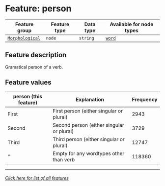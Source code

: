 # Feature: person

Feature group | Feature type | Data type | Available for node types
---  | --- | --- | ---
[`Morphological`](home.md#morphological-features) | `node` | `string`  | [`word`](wordnodefeatures.md#readme)

## Feature description

Gramatical person of a verb.

## Feature values

person (this feature) | Explanation | Frequency
--- | --- | ---
First | First person (either singular or plural) | 2943
Second | Second person (either singular or plural) | 3729
Third | Third person (either singular or plural) | 12747
'' | Empty for any wordtypes other than verb | 118360

---
###### [Click here for list of all features](home.md#readme)
